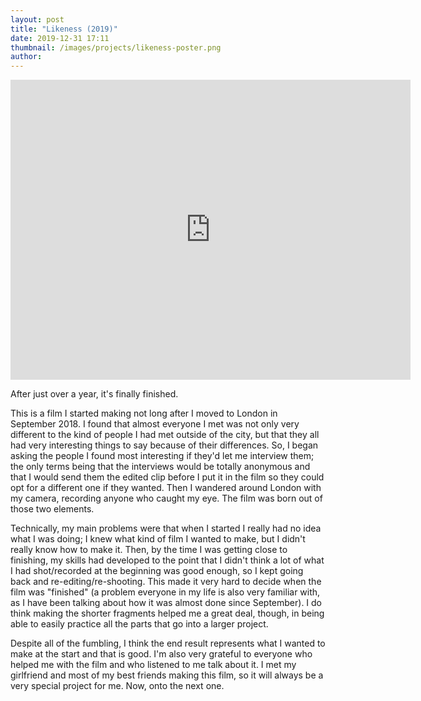 ```yaml
---
layout: post
title: "Likeness (2019)"
date: 2019-12-31 17:11
thumbnail: /images/projects/likeness-poster.png
author:
---
```


<iframe src="https://player.vimeo.com/video/385137023" width="640" height="480" frameborder="0" allow="autoplay; fullscreen" allowfullscreen></iframe>

After just over a year, it's finally finished.

This is a film I started making not long after I moved to London in September 2018. I found that almost everyone I met was not only very different to the kind of people I had met outside of the city, but that they all had very interesting things to say because of their differences. So, I began asking the people I found most interesting if they'd let me interview them; the only terms being that the interviews would be totally anonymous and that I would send them the edited clip before I put it in the film so they could opt for a different one if they wanted. Then I wandered around London with my camera, recording anyone who caught my eye. The film was born out of those two elements.

Technically, my main problems were that when I started I really had no idea what I was doing; I knew what kind of film I wanted to make, but I didn't really know how to make it. Then, by the time I was getting close to finishing, my skills had developed to the point that I didn't think a lot of what I had shot/recorded at the beginning was good enough, so I kept going back and re-editing/re-shooting. This made it very hard to decide when the film was "finished" (a problem everyone in my life is also very familiar with, as I have been talking about how it was almost done since September). I do think making the shorter fragments helped me a great deal, though, in being able to easily practice all the parts that go into a larger project.

Despite all of the fumbling, I think the end result represents what I wanted to make at the start and that is good. I'm also very grateful to everyone who helped me with the film and who listened to me talk about it. I met my girlfriend and most of my best friends making this film, so it will always be a very special project for me. Now, onto the next one.
